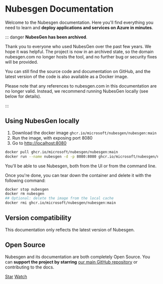 # Nubesgen Documentation

Welcome to the Nubesgen documentation. Here you'll find everything you need to learn and **deploy applications and services on Azure in minutes**.

::: danger
**NubesGen has been archived**.

Thank you to everyone who used NubesGen over the past few years. We hope it was helpful. The project is now in an archived state, so the domain nubesgen.com no longer hosts the tool, and no further bug or security fixes will be provided.

You can still find the source code and documentation on GitHub, and the latest version of the code is also available as a Docker image.

Please note that any references to nubesgen.com in this documentation are no longer valid. Instead, we recommend running NubesGen locally (see below for details).

:::

## Using NubesGen locally

1. Download the docker image `ghcr.io/microsoft/nubesgen/nubesgen:main`
1. Run the image, with exposing port 8080
1. Go to [http://localhost:8080](http://localhost:8080)

```bash
docker pull ghcr.io/microsoft/nubesgen/nubesgen:main
docker run --name nubesgen -d -p 8080:8080 ghcr.io/microsoft/nubesgen/nubesgen:main
```

You'll be able to use Nubesgen, both from the UI or from the command line.

Once you're done, you can tear down the container and delete it with the following command:

```bash
docker stop nubesgen
docker rm nubesgen
## Optional: delete the image from the local cache
docker rmi ghcr.io/microsoft/nubesgen/nubesgen:main

```

## Version compatibility

This documentation only reflects the latest version of Nubesgen.


## Open Source

Nubesgen and its documentation are both completely Open Source. You can **support the project by starring** [our main GitHub repository](https://github.com/microsoft/nubesgen) or contributing to the docs. 

<a class="github-button" href="https://github.com/microsoft/nubesgen" data-icon="octicon-star" data-size="large" data-show-count="true" aria-label="Star microsoft/nubesgen on GitHub">Star</a>
<a class="github-button" href="https://github.com/microsoft/nubesgen/subscription" data-icon="octicon-eye" data-size="large" data-show-count="true" aria-label="Watch microsoft/nubesgen on GitHub">Watch</a>

